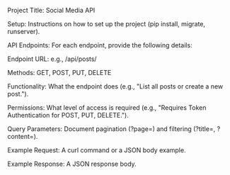 Project Title: Social Media API

Setup: Instructions on how to set up the project (pip install, migrate, runserver).

API Endpoints: For each endpoint, provide the following details:

Endpoint URL: e.g., /api/posts/

Methods: GET, POST, PUT, DELETE

Functionality: What the endpoint does (e.g., "List all posts or create a new post.").

Permissions: What level of access is required (e.g., "Requires Token Authentication for POST, PUT, DELETE.").

Query Parameters: Document pagination (?page=<number>) and filtering (?title=<str>, ?content=<str>).

Example Request: A curl command or a JSON body example.

Example Response: A JSON response body.